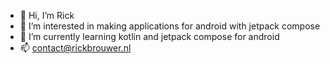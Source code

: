 - 👋 Hi, I’m Rick
- 👀 I’m interested in making applications for android with jetpack compose
- 🌱 I’m currently learning kotlin and jetpack compose for android
- 📫 contact@rickbrouwer.nl

<!---
S11-Git/S11-Git is a ✨ special ✨ repository because its `README.md` (this file) appears on your GitHub profile.
You can click the Preview link to take a look at your changes.
--->
